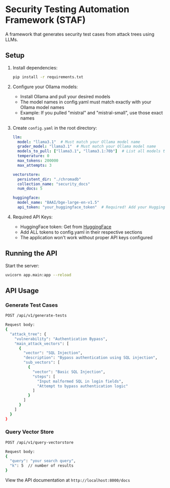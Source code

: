 # Security Testing Automation Framework (STAF)

A framework that generates security test cases from attack trees using LLMs.

## Setup

1. Install dependencies:
   ```bash
   pip install -r requirements.txt
   ```

2. Configure your Ollama models:
   * Install Ollama and pull your desired models
   * The model names in config.yaml must match exactly with your Ollama model names
   * Example: If you pulled "mistral" and "mistral-small", use those exact names

3. Create `config.yaml` in the root directory:
   ```yaml
   llm:
     model: "llama3.1"  # Must match your Ollama model name
     grader_model: "llama3.1"  # Must match your Ollama model name
     models_to_pull: ["llama3.1", "llama3.1:70b"]  # List all models to pull at startup
     temperature: 0
     max_tokens: 200000
     max_attempts: 3

   vectorstore:
     persistent_dir: "./chromadb"
     collection_name: "security_docs"
     num_docs: 5

   huggingface:
     model_name: "BAAI/bge-large-en-v1.5"
     api_token: "your_huggingface_token"  # Required! Add your HuggingFace token
   ```

4. Required API Keys:
   * HuggingFace token: Get from [HuggingFace](https://huggingface.co/)
   * Add ALL tokens to config.yaml in their respective sections
   * The application won't work without proper API keys configured

## Running the API

Start the server:
```bash
uvicorn app.main:app --reload
```

## API Usage

### Generate Test Cases
```bash
POST /api/v1/generate-tests

Request body:
{
  "attack_tree": {
    "vulnerability": "Authentication Bypass",
    "main_attack_vectors": [
      {
        "vector": "SQL Injection",
        "description": "Bypass authentication using SQL injection",
        "sub_vectors": [
          {
            "vector": "Basic SQL Injection",
            "steps": [
              "Input malformed SQL in login fields",
              "Attempt to bypass authentication logic"
            ]
          }
        ]
      }
    ]
  }
}
```

### Query Vector Store
```bash
POST /api/v1/query-vectorstore

Request body:
{
  "query": "your search query",
  "k": 5  // number of results
}
```

View the API documentation at `http://localhost:8000/docs`
